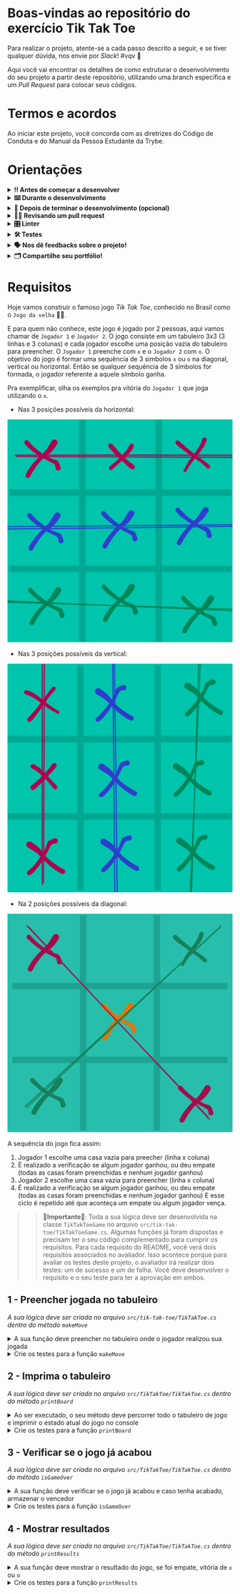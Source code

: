 # Boas-vindas ao repositório do exercício Tik Tak Toe

Para realizar o projeto, atente-se a cada passo descrito a seguir, e se tiver qualquer dúvida, nos envie por _Slack_! #vqv 🚀

Aqui você vai encontrar os detalhes de como estruturar o desenvolvimento do seu projeto a partir deste repositório, utilizando uma branch específica e um _Pull Request_ para colocar seus códigos.

# Termos e acordos

Ao iniciar este projeto, você concorda com as diretrizes do Código de Conduta e do Manual da Pessoa Estudante da Trybe.

# Orientações

<details>
  <summary><strong>‼️ Antes de começar a desenvolver</strong></summary><br />

  1. Clone o repositório

  - Use o comando: `git clone git@github.com:tryber/acc-csharp-0x-exercises-tik-tak-toe.git`.
  - Entre na pasta do repositório que você acabou de clonar:
    - `cd acc-csharp-0x-exercises-tik-tak-toe`

  2. Instale as dependências

  - `dotnet restore`.
  
  1. Crie uma branch a partir da branch `master`

  - Verifique que você está na branch `master`
    - Exemplo: `git branch`
  - Se não estiver, mude para a branch `master`
    - Exemplo: `git checkout master`
  - Agora crie uma branch à qual você vai submeter os `commits` do seu projeto
    - Você deve criar uma branch no seguinte formato: `nome-de-usuario-nome-do-projeto`
    - Exemplo: `git checkout -b joaozinho-acc-csharp-0x-exercises-tik-tak-toe`

  4. Adicione as mudanças ao _stage_ do Git e faça um `commit`

  - Verifique que as mudanças ainda não estão no _stage_
    - Exemplo: `git status` (deve aparecer listada a pasta _joaozinho_ em vermelho)
  - Adicione o novo arquivo ao _stage_ do Git
    - Exemplo:
      - `git add .` (adicionando todas as mudanças - _que estavam em vermelho_ - ao stage do Git)
      - `git status` (deve aparecer listado o arquivo _joaozinho/README.md_ em verde)
  - Faça o `commit` inicial
    - Exemplo:
      - `git commit -m 'iniciando o projeto x'` (fazendo o primeiro commit)
      - `git status` (deve aparecer uma mensagem tipo _nothing to commit_ )

  5. Adicione a sua branch com o novo `commit` ao repositório remoto

  - Usando o exemplo anterior: `git push -u origin joaozinho-acc-csharp-0x-exercises-tik-tak-toe`

  6. Crie um novo `Pull Request` _(PR)_

  - Vá até a página de _Pull Requests_ do [repositório no GitHub](https://github.com/tryber/acc-csharp-0x-exercises-tik-tak-toe/pulls)
  - Clique no botão verde _"New pull request"_
  - Clique na caixa de seleção _"Compare"_ e escolha a sua branch **com atenção**
  - Coloque um título para a sua _Pull Request_
    - Exemplo: _"Cria tela de busca"_
  - Clique no botão verde _"Create pull request"_
  - Adicione uma descrição para o _Pull Request_ e clique no botão verde _"Create pull request"_
  - **Não se preocupe em preencher mais nada por enquanto!**
  - Volte até a [página de _Pull Requests_ do repositório](https://github.com/tryber/acc-csharp-0x-exercises-tik-tak-toe/pulls) e confira que o seu _Pull Request_ está criado

</details>

<details>
  <summary><strong>⌨️ Durante o desenvolvimento</strong></summary><br/>

  - Faça `commits` das alterações que você fizer no código regularmente

  - Lembre-se de sempre após um (ou alguns) `commits` atualizar o repositório remoto

  - Os comandos que você utilizará com mais frequência são:
    1. `git status` _(para verificar o que está em vermelho - fora do stage - e o que está em verde - no stage)_
    2. `git add` _(para adicionar arquivos ao stage do Git)_
    3. `git commit` _(para criar um commit com os arquivos que estão no stage do Git)_
    4. `git push -u origin nome-da-branch` _(para enviar o commit para o repositório remoto na primeira vez que fizer o `push` de uma nova branch)_
    5. `git push` _(para enviar o commit para o repositório remoto após o passo anterior)_

</details>

<details>
  <summary><strong>🤝 Depois de terminar o desenvolvimento (opcional)</strong></summary><br/>

  Para sinalizar que o seu projeto está pronto para o _"Code Review"_, faça o seguinte:

  - Vá até a página **DO SEU** _Pull Request_, adicione a label de _"code-review"_ e marque seus colegas:

    - No menu à direita, clique no _link_ **"Labels"** e escolha a _label_ **code-review**;

    - No menu à direita, clique no _link_ **"Assignees"** e escolha **o seu usuário**;

    - No menu à direita, clique no _link_ **"Reviewers"** e digite `students`, selecione o time `tryber/students-sd-0x`.

  Caso tenha alguma dúvida, [aqui tem um video explicativo](https://vimeo.com/362189205).

</details>

<details>
  <summary><strong>🕵🏿 Revisando um pull request</strong></summary><br />

  Use o conteúdo sobre [Code Review](https://course.betrybe.com/real-life-engineer/code-review/) para te ajudar a revisar os _Pull Requests_.

</details>

<details>
  <summary><strong>🎛 Linter</strong></summary><br />

  Usaremos o [NetAnalyzer](https://docs.microsoft.com/pt-br/dotnet/fundamentals/code-analysis/overview) para fazer a análise estática do seu código.

  Este projeto já vem com as dependências relacionadas ao _linter_ configuradas no arquivo `main.yml`.

  O analisador já é instalado pelo plugin da `Microsoft C#` no `VSCode`. Para isso, basta fazer o download do [plugin](https://marketplace.visualstudio.com/items?itemName=ms-dotnettools.csharp) e instalá-lo.
</details>

<details>
  <summary><strong>🛠 Testes</strong></summary><br />

  O .NET já possui sua própria plataforma de testes.
  
  Este projeto já vem configurado e com suas dependências

  ### Executando todos os testes

  Para executar os testes com o .NET execute o comando dentro do diretório do seu projeto `src/TikTakToe` ou de seus testes `src/TikTakToe.Test`!

  ```
  dotnet test
  ```

  ### Executando um teste específico

  Para executar um teste expecífico basta executar o comando `dotnet test --filter Name~TestMethod1`.

  :warning: **Importante:** o comando irá executar testes cujo nome contém `TestMethod1`.

  :warning: **O avaliador automático não necessariamente avalia seu projeto na ordem em que os requisitos aparecem no readme. Isso acontece para deixar o processo de avaliação mais rápido. Então, não se assuste se isso acontecer, ok?**

  ### Outras opções para testes
  - Algumas opções que podem lhe ajudar são:
    -  `-?|-h|--help`: exibem a descrição completa de como utilizar o comando.
    -  `-t|--list-tests`: lista todos os testes ao invés de executá-los.
    -  `-v|--verbosity <LEVEL>`: define o nível de detalhe na resposta dos testes.
      - `q | quiet`
      - `m | minimal`
      - `n | normal`
      - `d | detailed`
      - `diag | diagnostic`
      - Exemplo de uso: 
         ```
           dotnet test -v diag
         ```
         ou
         ```            
           dotnet test --verbosity=diagnostic
         ``` 
</details>

<details>
  <summary><strong>🗣 Nos dê feedbacks sobre o projeto!</strong></summary><br />

Ao finalizar e submeter o projeto, não se esqueça de avaliar sua experiência preenchendo o formulário. 
**Leva menos de 3 minutos!**

[FORMULÁRIO DE AVALIAÇÃO DE PROJETO](https://be-trybe.typeform.com/to/PsefzL2e)

</details>

<details>
  <summary><strong>🗂 Compartilhe seu portfólio!</strong></summary><br />

  Você sabia que o LinkedIn é a principal rede social profissional e compartilhar o seu aprendizado lá é muito importante para quem deseja construir uma carreira de sucesso? Compartilhe esse projeto no seu LinkedIn, marque o perfil da Trybe (@trybe) e mostre para a sua rede toda a sua evolução.

</details>

# Requisitos

Hoje vamos construir o famoso jogo _Tik Tak Toe_, conhecido no Brasil como o `Jogo da velha` 👵🏾. 

E para quem não conhece, este jogo é jogado por 2 pessoas, aqui vamos chamar de `Jogador 1` e `Jogador 2`. O jogo consiste em um tabuleiro 3x3 (3 linhas e 3 colunas) e cada jogador escolhe uma posição vazia do tabuleiro para preencher. O `Jogador 1` preenche com `x` e o `Jogador 2` com `o`. O objetivo do jogo é formar uma sequência de 3 simbolos `x` ou `o` na diagonal, vertical ou horizontal. Então se qualquer sequência de 3 símbolos for formada, o jogador referente a aquele símbolo ganha.

Pra exemplificar, olha os exemplos pra vitória do `Jogador 1` que joga utilizando o `x`.
 - Nas 3 posições possíveis da horizontal:

 ![jogador 1 vencendo nas 3 posições possíveis na horizontal](img/Horizontal.png)

 - Nas 3 posições possíveis da vertical:

 ![jogador 1 vencendo nas 3 posições possíveis na vertical](img/Vertical.png)

 - Na 2 posições possíveis da diagonal:

 ![jogador 1 vencendo nas 2 posições possíveis da diagonal](img/Diagonal.png)

A sequência do jogo fica assim:
 1. Jogador 1 escolhe uma casa vazia para preecher (linha x coluna)
 2. É realizado a verificação se algum jogador ganhou, ou deu empate (todas as casas foram preenchidas e nenhum jogador ganhou)
 3. Jogador 2 escolhe uma casa vazia para preencher (linha x coluna)
 4. É realizado a verificação se algum jogador ganhou, ou deu empate (todas as casas foram preenchidas e nenhum jogador ganhou)
E esse ciclo é repetido até que aconteça um empate ou algum jogador vença.

>>**🚨Importante🚨**: Toda a sua lógica deve ser desenvolvida na classe `TikTakToeGame` no arquivo `src/tik-tak-toe/TikTakToeGame.cs`. Algumas funções já foram dispostas e precisam ter o seu código complementado para cumprir os requisitos.
>> Para cada requisito do README, você verá dois requisitos associados no avaliador. Isso acontece porque para avaliar os testes deste projeto, o avaliador irá realizar dois testes: um de sucesso e um de falha. Você deve desenvolver o requisito e o seu teste para ter a aprovação em ambos.

## 1 - Preencher jogada no tabuleiro
_A sua lógica deve ser criada no arquivo `src/tik-tak-toe/TikTakToe.cs` dentro do método `makeMove`_

<details>
  <summary>A sua função deve preencher no tabuleiro onde o jogador realizou sua jogada</summary><br />

  O tabuleiro é um _array_ multidimensional de `char` com 3 linhas e 3 colunas. Casas vazias são o valor de um espaço vazio: `' '`, uma casa ocupada pelo jogador `x` estará preenchida pelo char `x` e uma ocupada por `o` estará preenchida por `o`.

Essa função recebe 3 parâmetros:
 1. O primeiro parâmetro `line` um `int` contendo a **linha** que o jogador escolheu.
 2. O segundo parâmetro `column` um `int` contendo a **coluna** que o jogador escolheu.
 3. O terceiro parâmetro `player` um `char` que representa o jogador que realizou a jogada, `x` ou `o`.

 Sua função deve usar estes parâmetros para preencher no tabuleiro `board` o valor referente a posição escolhida pelo jogador com o `char` que representa aquele jogador.

Dica: Um valor `char` precisa ser declarado utilizando aspas simples `'` as aspas duplas são usadas para representar `strings`.
</details>

<details>
  <summary>Crie os testes para a função <code>makeMove</code></summary><br />

  Implemente seu teste no arquivo `src/TikTakToe.Test/TestTikTakToeGame.cs` na função `TestMakeMove`.

O teste deve ser capaz de identificar se a função `makeMove` modifica o tabuleiro de acordo com as entradas passadas como parâmetro.
</details>

## 2 - Imprima o tabuleiro 
_A sua lógica deve ser criada no arquivo `src/TikTakToe/TikTakToe.cs` dentro do método `printBoard`_

<details>
  <summary>Ao ser executado, o seu método deve percorrer todo o tabuleiro de jogo e imprimir o estado atual do jogo no console</summary><br />
  O seu método deve imprimir o tabuleiro no seguinte formato:

  ```
  x o o
  o x x
  x o x
  ```

  Dicas: 
   - Se quiser imprimir algo no `console` sem pular para a próxima linha utilize a função `Console.Write` no lugar de `Console.WriteLine`.
   - Utilize laços de repetição aninhados (um dentro do outro) para percorrer o tabuleiro. Um percorrendo as linhas e outro para as colunas como vimos na lição de hoje.
   - Na hora de testar este requisito pode ser necessário remover espaços em branco no início e no final de uma `string` para isso você pode utilizar o método `Trim()` da seguinte forma:
      ```C#
      string myString = " String com espaços em branco ";
      myString.Trim();
      // Agora myString não tem mais espaços em branco no início e no final da string e ficou assim:
      // "String com espaços em branco"
      ```
</details>

<details>
  <summary>Crie os testes para a função <code>printBoard</code></summary><br />

Implemente seu teste no arquivo `src/TikTakToe.Test/TestTikTakToeGame.cs` na função `TestPrintBoard`.

O teste deve ser capaz de identificar se a função `printBoard` imprime corretamente o tabuleiro atual.
Lembre-se que para isso será necessário preencher a variável `board` com os valores de entrada.
Observe que existem valores de exemplo no `InlineData` que podem ser usados como referência.

>> **Será necessário utilizar a função `fromArrayToMultiDimArray` para transformar o valor em `InlineData` em um _Array_ de 2 dimensões**
</details>

## 3 - Verificar se o jogo já acabou
_A sua lógica deve ser criada no arquivo `src/TikTakToe/TikTakToe.cs` dentro do método `isGameOver`_

<details>
  <summary>A sua função deve verificar se o jogo já acabou e caso tenha acabado, armazenar o vencedor</summary><br />

Você vai usar o atributo `board` que representa o tabuleiro de jogo para verificar se o jogo já acabou da seguinte forma:
 - Verifique se um dos jogadores ganhou percorrendo o tabuleiro e procurando uma sequência de 3 `x` ou `o` nas horizontais, verticais ou diagonais. O valor do jogador vencedor `x` ou `o` deve ser passado para a variável `winner` e a função deve retornar `true`.
 - Caso não tenha nenhuma casa livre no tabuleiro, e nenhum jogador vencedor a sua função deve retornar `true` pois o jogo acabaou, porém foi empate. Neste caso associe um espaço vazio `' '` a variável `winner`.

 Dicas: 
 - Quando um jogador preecher uma casa do tabuleiro, essa ficará com o valor `x` ou `o` dependendo de qual jogador acabou de jogar.
 - Caso seja uma casa livre, o tabuleiro estará preenchido com um espaço vazio `' '`.
</details>

<details>
  <summary>Crie os testes para a função <code>isGameOver</code></summary><br />

  Implemente seu teste no arquivo `src/TikTakToe.Test/TestTikTakToeGame.cs` na função `TestIsGameOver`.

O teste deve ser capaz de identificar se a função `isGameOver` retorna corretamente se o jogo acabou baseado no estado atual do atributo `board`.
Lembre-se que para isso será necessário preencher a variável `board` com os valores de entrada.
Observe que existem valores de exemplo no `InlineData` que podem ser usados como referência.

>> **Será necessário utilizar a função `fromArrayToMultiDimArray` para transformar o valor em `InlineData` em um _Array_ de 2 dimensões**
</details>

## 4 - Mostrar resultados
_A sua lógica deve ser criada no arquivo `src/TikTakToe/TikTakToe.cs` dentro do método `printResults`_

<details>
  <summary>A sua função deve mostrar o resultado do jogo, se foi empate, vitória de <code>x</code> ou <code>o</code></summary><br />

A sua função deve usar o valor presente em `winner` para imprimir na tela o resultado da seguinte forma:
 - Caso seja empate imprimir:
    ```
    Empate! Deu velha!
    ```
 - Caso o jogador `x` ou `o` vença:
    ```
    O jogador x venceu!
    ```
    ou 
    ```
    O jogador o venceu!
    ```
</details>

<details>
  <summary>Crie os testes para a função <code>printResults</code></summary><br />

  Implemente seu teste no arquivo `src/TikTakToe.Test/TestTikTakToeGame.cs` na função `TestPrintResults`.

O teste deve ser capaz de identificar se a função `printResults` imprime corretamente o texto no _console_ dependendo do valor atual em `winner`.
Lembre-se que para isso será necessário preencher a variável `winner` com os valores de entrada.
Observe que existem valores de exemplo no `InlineData` que podem ser usados como referência.
</details>


